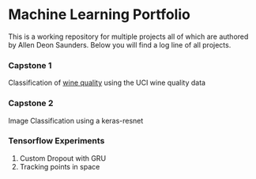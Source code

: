 # Machine Learning Portfolio
This is a working repository for multiple projects all of which are authored by Allen Deon Saunders. Below you will find a log line of all projects.

### Capstone 1
Classification of [wine quality](https://github.com/degrasse-python/portfolio/tree/master/wine_quality) using the UCI wine quality data 

### Capstone 2
Image Classification using a keras-resnet

### Tensorflow Experiments
1. Custom Dropout with GRU
2. Tracking points in space


